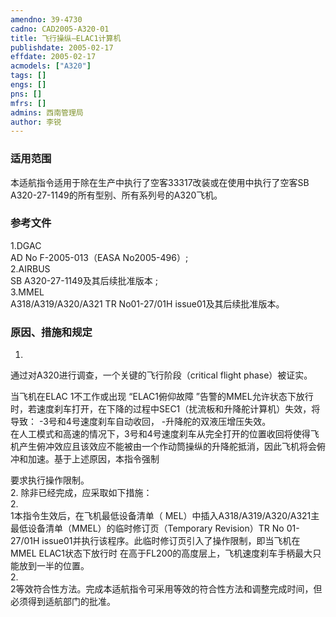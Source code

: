 ```yaml
---
amendno: 39-4730  
cadno: CAD2005-A320-01  
title: 飞行操纵—ELAC1计算机  
publishdate: 2005-02-17  
effdate: 2005-02-17  
acmodels: ["A320"]  
tags: []  
engs: []  
pns: []  
mfrs: []  
admins: 西南管理局  
author: 李锐  
---
```

  
### 适用范围  
本适航指令适用于除在生产中执行了空客33317改装或在使用中执行了空客SB A320-27-1149的所有型别、所有系列号的A320飞机。  
  
<!--more-->  
### 参考文件  
1.DGAC  
AD No F-2005-013（EASA No2005-496）;  
2.AIRBUS  
 SB A320-27-1149及其后续批准版本 ;  
3.MMEL  
A318/A319/A320/A321 TR No01-27/01H issue01及其后续批准版本。  
  
### 原因、措施和规定  
1.  
通过对A320进行调查，一个关键的飞行阶段（critical flight phase）被证实。  
  
当飞机在ELAC 1不工作或出现 “ELAC1俯仰故障 ”告警的MMEL允许状态下放行时，若速度刹车打开，在下降的过程中SEC1（扰流板和升降舵计算机）失效，将导致： -3号和4号速度刹车自动收回， -升降舵的双液压增压失效。  
在人工模式和高速的情况下，3号和4号速度刹车从完全打开的位置收回将使得飞机产生俯冲效应且该效应不能被由一个作动筒操纵的升降舵抵消，因此飞机将会俯冲和加速。基于上述原因，本指令强制  
  
要求执行操作限制。  
2. 除非已经完成，应采取如下措施：  
2.  
1本指令生效后，在飞机最低设备清单（ MEL）中插入A318/A319/A320/A321主最低设备清单（MMEL）的临时修订页（Temporary Revision）TR No 01-27/01H issue01并执行该程序。此临时修订页引入了操作限制，即当飞机在MMEL ELAC1状态下放行时 在高于FL200的高度层上，飞机速度刹车手柄最大只能放到一半的位置。  
2.  
2等效符合性方法。完成本适航指令可采用等效的符合性方法和调整完成时间，但必须得到适航部门的批准。  
  
